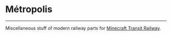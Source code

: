 # Métropolis

---

Miscellaneous stuff of modern railway parts for [Minecraft Transit Railway](https://modrinth.com/mod/minecraft-transit-railway).
